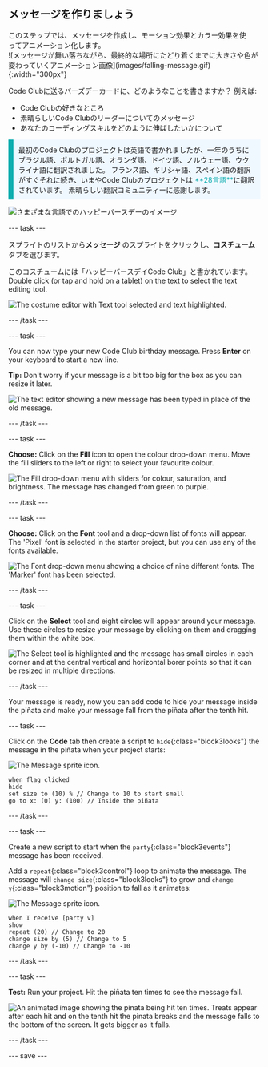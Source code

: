 ## メッセージを作りましょう

<div style="display: flex; flex-wrap: wrap">
<div style="flex-basis: 200px; flex-grow: 1; margin-right: 15px;">
このステップでは、メッセージを作成し、モーション効果とカラー効果を使ってアニメーション化します。 
</div>
<div>
![メッセージが舞い落ちながら、最終的な場所にたどり着くまでに大きさや色が変わっていくアニメーション画像](images/falling-message.gif){:width="300px"}
</div>
</div>

Code Clubに送るバーズデーカードに、どのようなことを書きますか？ 例えば:
+ Code Clubの好きなところ
+ 素晴らしいCode Clubのリーダーについてのメッセージ
+ あなたのコーディングスキルをどのように伸ばしたいかについて

<p style="border-left: solid; border-width:10px; border-color: #0faeb0; background-color: aliceblue; padding: 10px;">
最初のCode Clubのプロジェクトは英語で書かれましたが、一年のうちにブラジル語、ポルトガル語、オランダ語、ドイツ語、ノルウェー語、ウクライナ語に翻訳されました。 フランス語、ギリシャ語、スペイン語の翻訳がすぐそれに続き、いまやCode Clubのプロジェクトは <span style="color: #0faeb0">**28言語**</span>に翻訳されています。 素晴らしい翻訳コミュニティーに感謝します。

![さまざまな言語でのハッピーバースデーのイメージ](images/birthday-languages.png)
</p>

--- task ---

スプライトのリストから**メッセージ** のスプライトをクリックし、**コスチューム** タブを選びます。

このコスチュームには「ハッピーバースデイCode Club」と書かれています。 Double click (or tap and hold on a tablet) on the text to select the text editing tool.

![The costume editor with Text tool selected and text highlighted.](images/text-edit.png)

--- /task ---

--- task ---

You can now type your new Code Club birthday message. Press **Enter** on your keyboard to start a new line.

**Tip:** Don't worry if your message is a bit too big for the box as you can resize it later.

![The text editor showing a new message has been typed in place of the old message.](images/new-text.png)

--- /task ---

--- task ---

**Choose:** Click on the **Fill** icon to open the colour drop-down menu. Move the fill sliders to the left or right to select your favourite colour.

![The Fill drop-down menu with sliders for colour, saturation, and brightness. The message has changed from green to purple.](images/font-colour.png)

--- /task ---

--- task ---

**Choose:** Click on the **Font** tool and a drop-down list of fonts will appear. The 'Pixel' font is selected in the starter project, but you can use any of the fonts available.

![The Font drop-down menu showing a choice of nine different fonts. The 'Marker' font has been selected.](images/font-type.png)

--- /task ---

--- task ---

Click on the **Select** tool and eight circles will appear around your message. Use these circles to resize your message by clicking on them and dragging them within the white box.

![The Select tool is highlighted and the message has small circles in each corner and at the central vertical and horizontal borer points so that it can be resized in multiple directions.](images/resize-message.png)

--- /task ---

Your message is ready, now you can add code to hide your message inside the piñata and make your message fall from the piñata after the tenth hit.

--- task ---

Click on the **Code** tab then create a script to `hide`{:class="block3looks"} the message in the piñata when your project starts:

![The Message sprite icon.](images/message-sprite.png)

```blocks3
when flag clicked
hide
set size to (10) % // Change to 10 to start small
go to x: (0) y: (100) // Inside the piñata
```

--- /task ---

--- task ---

Create a new script to start when the `party`{:class="block3events"} message has been received.

Add a `repeat`{:class="block3control"} loop to animate the message. The message will `change size`{:class="block3looks"} to grow and `change y`{:class="block3motion"} position to fall as it animates:

![The Message sprite icon.](images/message-sprite.png)

```blocks3
when I receive [party v]
show
repeat (20) // Change to 20
change size by (5) // Change to 5
change y by (-10) // Change to -10
```

--- /task ---

--- task ---

**Test:** Run your project. Hit the piñata ten times to see the message fall.

![An animated image showing the pinata being hit ten times. Treats appear after each hit and on the tenth hit the pinata breaks and the message falls to the bottom of the screen. It gets bigger as it falls.](images/falling-message.gif)

--- /task ---

--- save ---
